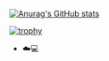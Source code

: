 [![Anurag's GitHub stats](https://github-readme-stats.vercel.app/api?username=ankushshinde755&show=reviews,discussions_started,discussions_answered,prs_merged,prs_merged_percentage&show_icons=true)](https://github.com/anuraghazra/github-readme-stats)


[![trophy](https://github-profile-trophy.vercel.app/?username=ankushshinde755&theme=onedark)](https://github.com/ryo-ma/github-profile-trophy)

- ☁️💻 



<!---
ankushshinde755/ankushshinde755 is a ✨ special ✨ repository because its `README.md` (this file) appears on your GitHub profile.
You can click the Preview link to take a look at your changes.
--->
